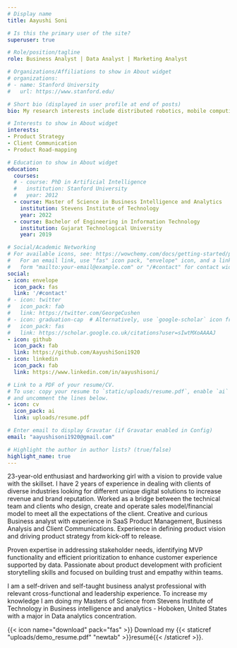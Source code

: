 ```yaml
---
# Display name
title: Aayushi Soni

# Is this the primary user of the site?
superuser: true

# Role/position/tagline
role: Business Analyst | Data Analyst | Marketing Analyst

# Organizations/Affiliations to show in About widget
# organizations:
# - name: Stanford University
#   url: https://www.stanford.edu/

# Short bio (displayed in user profile at end of posts)
bio: My research interests include distributed robotics, mobile computing and programmable matter.

# Interests to show in About widget
interests:
- Product Strategy
- Client Communication
- Product Road-mapping

# Education to show in About widget
education:
  courses:
  # - course: PhD in Artificial Intelligence
  #   institution: Stanford University
  #   year: 2012
  - course: Master of Science in Business Intelligence and Analytics
    institution: Stevens Institute of Technology
    year: 2022
  - course: Bachelor of Engineering in Information Technology
    institution: Gujarat Technological University
    year: 2019

# Social/Academic Networking
# For available icons, see: https://wowchemy.com/docs/getting-started/page-builder/#icons
#   For an email link, use "fas" icon pack, "envelope" icon, and a link in the
#   form "mailto:your-email@example.com" or "/#contact" for contact widget.
social:
- icon: envelope
  icon_pack: fas
  link: '/#contact'
# - icon: twitter
#   icon_pack: fab
#   link: https://twitter.com/GeorgeCushen
# - icon: graduation-cap  # Alternatively, use `google-scholar` icon from `ai` icon pack
#   icon_pack: fas
#   link: https://scholar.google.co.uk/citations?user=sIwtMXoAAAAJ
- icon: github
  icon_pack: fab
  link: https://github.com/AayushiSoni1920
- icon: linkedin
  icon_pack: fab
  link: https://www.linkedin.com/in/aayushisoni/

# Link to a PDF of your resume/CV.
# To use: copy your resume to `static/uploads/resume.pdf`, enable `ai` icons in `params.toml`, 
# and uncomment the lines below.
- icon: cv
  icon_pack: ai
  link: uploads/resume.pdf

# Enter email to display Gravatar (if Gravatar enabled in Config)
email: "aayushisoni1920@gmail.com"

# Highlight the author in author lists? (true/false)
highlight_name: true
---
```


23-year-old enthusiast and hardworking girl with a vision to provide value with the skillset. I have 2 years of experience in dealing with clients of diverse industries looking for different unique digital solutions to increase revenue and brand reputation. Worked as a bridge between the technical team and clients who design, create and operate sales model/financial model to meet all the expectations of the client.  Creative and curious Business analyst with experience in SaaS Product Management, Business Analysis and Client Communications. Experience in defining product vision and driving product strategy from kick-off to release. 

Proven expertise in addressing stakeholder needs, identifying MVP functionality and efficient prioritization to enhance customer experience supported by data.  Passionate about product development with proficient storytelling skills and focused on building trust and empathy within teams.

I am a self-driven and self-taught business analyst professional with relevant cross-functional and leadership experience. To increase my knowledge I am doing my Masters of Science from Stevens Institute of Technology in Business intelligence and analytics - Hoboken, United States with a major in Data analytics concentration.


{{< icon name="download" pack="fas" >}} Download my {{< staticref "uploads/demo_resume.pdf" "newtab" >}}resumé{{< /staticref >}}.
